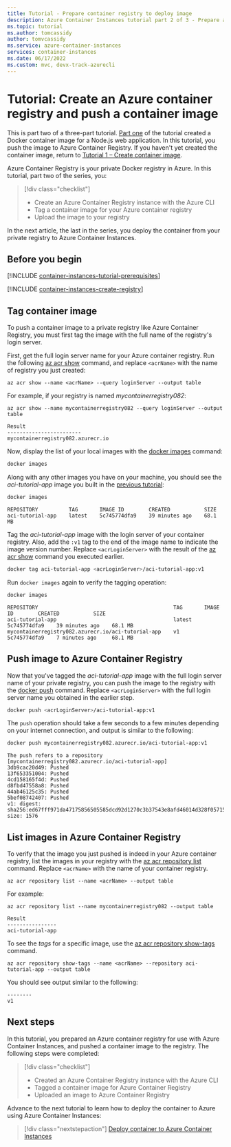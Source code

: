 ```yaml
---
title: Tutorial - Prepare container registry to deploy image
description: Azure Container Instances tutorial part 2 of 3 - Prepare an Azure container registry and push an image
ms.topic: tutorial
ms.author: tomcassidy
author: tomvcassidy
ms.service: azure-container-instances
services: container-instances
ms.date: 06/17/2022
ms.custom: mvc, devx-track-azurecli
---
```


# Tutorial: Create an Azure container registry and push a container image

This is part two of a three-part tutorial. [Part one](container-instances-tutorial-prepare-app.md) of the tutorial created a Docker container image for a Node.js web application. In this tutorial, you push the image to Azure Container Registry. If you haven't yet created the container image, return to [Tutorial 1 – Create container image](container-instances-tutorial-prepare-app.md).

Azure Container Registry is your private Docker registry in Azure. In this tutorial, part two of the series, you:

> [!div class="checklist"]
> * Create an Azure Container Registry instance with the Azure CLI
> * Tag a container image for your Azure container registry
> * Upload the image to your registry

In the next article, the last in the series, you deploy the container from your private registry to Azure Container Instances.

## Before you begin

[!INCLUDE [container-instances-tutorial-prerequisites](./includes/container-instances-tutorial-prerequisites.md)]

[!INCLUDE [container-instances-create-registry](./includes/container-instances-create-registry.md)]

## Tag container image

To push a container image to a private registry like Azure Container Registry, you must first tag the image with the full name of the registry's login server.

First, get the full login server name for your Azure container registry. Run the following [az acr show][az-acr-show] command, and replace `<acrName>` with the name of registry you just created:

```azurecli-interactive
az acr show --name <acrName> --query loginServer --output table
```

For example, if your registry is named *mycontainerregistry082*:

```azurecli-interactive
az acr show --name mycontainerregistry082 --query loginServer --output table
```

```output
Result
------------------------
mycontainerregistry082.azurecr.io
```

Now, display the list of your local images with the [docker images][docker-images] command:

```bash
docker images
```

Along with any other images you have on your machine, you should see the *aci-tutorial-app* image you built in the [previous tutorial](container-instances-tutorial-prepare-app.md):

```bash
docker images
```
```output
REPOSITORY          TAG       IMAGE ID        CREATED           SIZE
aci-tutorial-app    latest    5c745774dfa9    39 minutes ago    68.1 MB
```

Tag the *aci-tutorial-app* image with the login server of your container registry. Also, add the `:v1` tag to the end of the image name to indicate the image version number. Replace `<acrLoginServer>` with the result of the [az acr show][az-acr-show] command you executed earlier.

```bash
docker tag aci-tutorial-app <acrLoginServer>/aci-tutorial-app:v1
```

Run `docker images` again to verify the tagging operation:

```bash
docker images
```
```output
REPOSITORY                                            TAG       IMAGE ID        CREATED           SIZE
aci-tutorial-app                                      latest    5c745774dfa9    39 minutes ago    68.1 MB
mycontainerregistry082.azurecr.io/aci-tutorial-app    v1        5c745774dfa9    7 minutes ago     68.1 MB
```

## Push image to Azure Container Registry

Now that you've tagged the *aci-tutorial-app* image with the full login server name of your private registry, you can push the image to the registry with the [docker push][docker-push] command. Replace `<acrLoginServer>` with the full login server name you obtained in the earlier step.

```bash
docker push <acrLoginServer>/aci-tutorial-app:v1
```

The `push` operation should take a few seconds to a few minutes depending on your internet connection, and output is similar to the following:

```bash
docker push mycontainerregistry082.azurecr.io/aci-tutorial-app:v1
```
```output
The push refers to a repository [mycontainerregistry082.azurecr.io/aci-tutorial-app]
3db9cac20d49: Pushed
13f653351004: Pushed
4cd158165f4d: Pushed
d8fbd47558a8: Pushed
44ab46125c35: Pushed
5bef08742407: Pushed
v1: digest: sha256:ed67fff971da47175856505585dcd92d1270c3b37543e8afd46014d328f05715 size: 1576
```

## List images in Azure Container Registry

To verify that the image you just pushed is indeed in your Azure container registry, list the images in your registry with the [az acr repository list][az-acr-repository-list] command. Replace `<acrName>` with the name of your container registry.

```azurecli-interactive
az acr repository list --name <acrName> --output table
```

For example:

```azurecli-interactive
az acr repository list --name mycontainerregistry082 --output table
```

```output
Result
----------------
aci-tutorial-app
```

To see the *tags* for a specific image, use the [az acr repository show-tags][az-acr-repository-show-tags] command.

```azurecli-interactive
az acr repository show-tags --name <acrName> --repository aci-tutorial-app --output table
```

You should see output similar to the following:

```output
--------
v1
```

## Next steps

In this tutorial, you prepared an Azure container registry for use with Azure Container Instances, and pushed a container image to the registry. The following steps were completed:

> [!div class="checklist"]
> * Created an Azure Container Registry instance with the Azure CLI
> * Tagged a container image for Azure Container Registry
> * Uploaded an image to Azure Container Registry

Advance to the next tutorial to learn how to deploy the container to Azure using Azure Container Instances:

> [!div class="nextstepaction"]
> [Deploy container to Azure Container Instances](container-instances-tutorial-deploy-app.md)

<!-- LINKS - External -->
[docker-build]: https://docs.docker.com/engine/reference/commandline/build/
[docker-get-started]: https://docs.docker.com/get-started/
[docker-hub-nodeimage]: https://store.docker.com/images/node
[docker-images]: https://docs.docker.com/engine/reference/commandline/images/
[docker-linux]: https://docs.docker.com/engine/installation/#supported-platforms
[docker-login]: https://docs.docker.com/engine/reference/commandline/login/
[docker-mac]: https://docs.docker.com/docker-for-mac/
[docker-push]: https://docs.docker.com/engine/reference/commandline/push/
[docker-tag]: https://docs.docker.com/engine/reference/commandline/tag/
[docker-windows]: https://docs.docker.com/docker-for-windows/
[nodejs]: https://nodejs.org

<!-- LINKS - Internal -->
[az-acr-create]: /cli/azure/acr#az_acr_create
[az-acr-login]: /cli/azure/acr#az_acr_login
[az-acr-repository-list]: /cli/azure/acr/repository
[az-acr-repository-show-tags]: /cli/azure/acr/repository#az_acr_repository_show_tags
[az-acr-show]: /cli/azure/acr#az_acr_show
[az-group-create]: /cli/azure/group#az_group_create
[azure-cli-install]: /cli/azure/install-azure-cli
